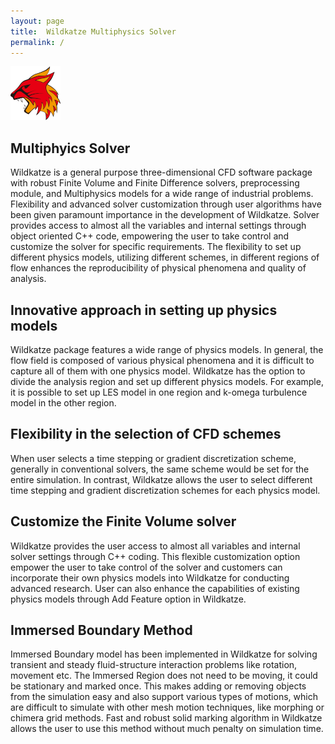 ```yaml
---
layout: page
title:  Wildkatze Multiphysics Solver
permalink: /
---
```


![Wildkatze Logo](assets/images/logo80.png)

## Multiphyics Solver


Wildkatze is a general purpose three-dimensional CFD software package with robust Finite Volume and Finite Difference solvers, preprocessing module, and Multiphysics models for a wide range of industrial problems. Flexibility and advanced solver customization through user algorithms have been given paramount importance in the development of Wildkatze. Solver provides access to almost all the variables and internal settings through object oriented C++ code, empowering the user to take control and customize the solver for specific requirements. The flexibility to set up different physics models, utilizing different schemes, in different regions of flow enhances the reproducibility of physical phenomena and quality of analysis.

## Innovative approach in setting up physics models
Wildkatze package features a wide range of physics models. In general, the flow field is composed of various physical phenomena and it is difficult to capture all of them with one physics model. Wildkatze has the option to divide the analysis region and set up different physics models. For example, it is possible to set up LES model in one region and k-omega turbulence model in the other region.

## Flexibility in the selection of CFD schemes
When user selects a time stepping or gradient discretization scheme, generally in conventional solvers, the same scheme would be set for the entire simulation. In contrast, Wildkatze allows the user to select different time stepping and gradient discretization schemes for each physics model.

## Customize the Finite Volume solver
Wildkatze provides the user access to almost all variables and internal solver settings through C++ coding. This flexible customization option empower the user to take control of the solver and customers can incorporate their own physics models into Wildkatze for conducting advanced research. User can also enhance the capabilities of existing physics models through Add Feature option in Wildkatze.

## Immersed Boundary Method
Immersed Boundary model has been implemented in Wildkatze for solving transient and steady fluid-structure interaction problems like rotation, movement etc. The Immersed Region does not need to be moving, it could be stationary and marked once. This makes adding or removing objects from the simulation easy and also support various types of motions, which are difficult to simulate with other mesh motion techniques, like morphing or chimera grid methods. Fast and robust solid marking algorithm in Wildkatze allows the user to use this method without much penalty on simulation time.
